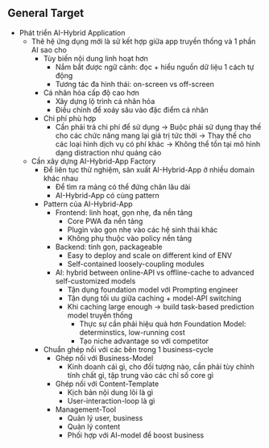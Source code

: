 ## General Target
- Phát triển AI-Hybrid Application
    - Thê hệ ứng dụng mới là sử kết hợp giữa app truyền thống và 1 phần AI sao cho 
        - Tùy biến nội dung linh hoạt hơn 
            - Nắm bắt được ngữ cảnh:  đọc + hiểu nguồn dữ liệu  1 cách tự động 
            - Tương tác đa hình thái: on-screen vs off-screen 
        - Cá nhân hóa cấp độ cao hơn 
            - Xây dựng lộ trình cá nhân hóa 
            - Điều chỉnh để xoáy sâu vào đặc điểm cá nhân 
        - Chi phí phù hợp 
            - Cần phải trả chi phí để sử dụng 
                -> Buộc phải sử dụng thay thế cho các chức năng mang lại giá trị tức thời 
                -> Thay thế cho các loại hình dịch vụ có phí khác 
                -> Không thể tồn tại mô hình dạng distraction như quảng cáo 
    - Cần xây dựng AI-Hybrid-App Factory
        - Để liên tục thử nghiệm, sản xuất AI-Hybrid-App ở nhiều domain khác nhau 
            - Để tìm ra mảng có thể đứng chân lâu dài 
            - AI-Hybrid-App có cùng pattern 
        - Pattern của AI-Hybrid-App 
            - Frontend: linh hoạt, gọn nhẹ, đa nền tảng
                - Core PWA đa nền tảng
                - Plugin vào gọn nhẹ vào các hệ sinh thái khác 
                - Không phụ thuộc vào policy nền tảng 
            - Backend: tinh gọn, packageable 
                - Easy to deploy and scale on different kind of ENV 
                - Self-contained loosely-coupling modules 
            - AI: hybrid between online-API vs offline-cache to advanced self-customized models 
                - Tận dụng foundation model với Prompting engineer 
                - Tận dụng tối ưu giữa caching + model-API switching 
                - Khi caching large enough -> build task-based prediction model truyền thống 
                    - Thực sự cần phải hiệu quả hơn Foundation Model: determinstics, low-running cost 
                    - Tạo niche advantage so với competitor 
        - Chuẩn ghép nối với các bên trong 1 business-cycle 
            - Ghép nối với Business-Model
                - Kinh doanh cái gì, cho đối tượng nào, cần phải tùy chỉnh tính chất gì, tập trung vào các chỉ số core gì 
            - Ghép nối với Content-Template 
                - Kịch bản nội dung lõi là gì 
                - User-interaction-loop là gì 
            - Management-Tool
                - Quản lý user, business 
                - Quản lý content 
                - Phối hợp với AI-model để boost business 
        
